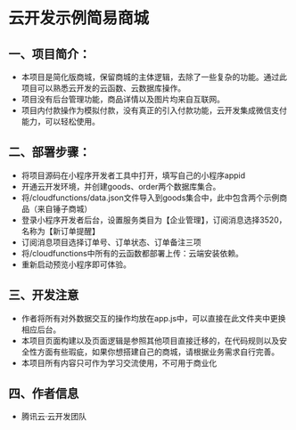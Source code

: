 # 云开发示例简易商城

## 一、项目简介：
- 本项目是简化版商城，保留商城的主体逻辑，去除了一些复杂的功能。通过此项目可以熟悉云开发的云函数、云数据库操作。
- 项目没有后台管理功能，商品详情以及图片均来自互联网。
- 项目内付款操作为模拟付款，没有真正的引入付款功能，云开发集成微信支付能力，可以轻松使用。

## 二、部署步骤：
- 将项目源码在小程序开发者工具中打开，填写自己的小程序appid
- 开通云开发环境，并创建goods、order两个数据库集合。
- 将/cloudfunctions/data.json文件导入到goods集合中，此中包含两个示例商品（来自锤子商城）
- 登录小程序开发者后台，设置服务类目为【企业管理】，订阅消息选择3520，名称为【新订单提醒】
- 订阅消息项目选择订单号、订单状态、订单备注三项
- 将/cloudfunctions中所有的云函数都部署上传：云端安装依赖。
- 重新启动预览小程序即可体验。

## 三、开发注意
- 作者将所有对外数据交互的操作均放在app.js中，可以直接在此文件夹中更换相应后台。
- 本项目页面构建以及页面逻辑是参照其他项目直接迁移的，在代码规则以及安全性方面有些瑕疵，如果你想搭建自己的商城，请根据业务需求自行完善。
- 本项目所有内容只可作为学习交流使用，不可用于商业化

## 四、作者信息
- 腾讯云·云开发团队